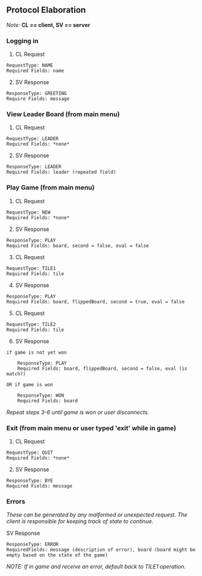 ## Protocol Elaboration

*Note:* **CL == client, SV == server**

### Logging in
1) CL Request
```
RequestType: NAME
Required Fields: name
```

2. SV Response
```
ResponseType: GREETING
Require Fields: message
```

### View Leader Board (from main menu)
1. CL Request
```
RequestType: LEADER
Required Fields: *none*
```
2. SV Response
```
ResponseType: LEADER
Required Fields: leader (repeated field)
```

### Play Game (from main menu)
1. CL Request
```
RequestType: NEW
Required Fields: *none*
```
2. SV Response
```
ResponseType: PLAY
Required Fields: board, second = false, eval = false
```
3. CL Request
```
RequestType: TILE1
Required Fields: tile
```
4. SV Response
```
ResponseType: PLAY
Required Fields: board, flippedBoard, second = true, eval = false
```
5. CL Request
```
RequestType: TILE2
Required Fields: tile
```
6. SV Response
```
if game is not yet won

	ResponseType: PLAY
	Required Fields: board, flippedBoard, second = false, eval (is match?)

OR if game is won

	ResponseType: WON
	Required Fields: board
```
*Repeat steps 3-6 until game is won or user disconnects.*

### Exit (from main menu or user typed 'exit' while in game)
1. CL Request
```
RequestType: QUIT
Required Fields: *none*
```
2. SV Response
```
ResponseType: BYE
Required Fields: message
```

### Errors
*These can be generated by any malformed or unexpected request. The client*
*is responsible for keeping track of state to continue.*

SV Response
```
ResponseType: ERROR
RequiredFields: message (description of error), board (board might be empty based on the state of the game)
```
*NOTE: If in game and receive an error, default back to TILE1 operation.*